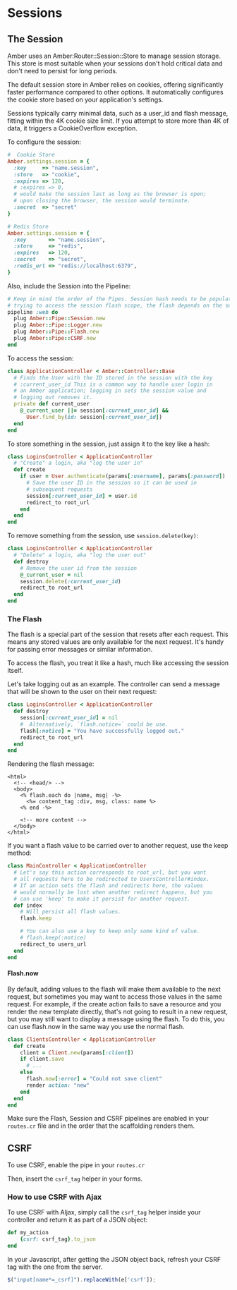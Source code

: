 # Sessions

## The Session

Amber uses an Amber:Router::Session::Store to manage session storage. This store is most suitable when your sessions don't hold critical data and don't need to persist for long periods.

The default session store in Amber relies on cookies, offering significantly faster performance compared to other options. It automatically configures the cookie store based on your application's settings.

Sessions typically carry minimal data, such as a user\_id and flash message, fitting within the 4K cookie size limit. If you attempt to store more than 4K of data, it triggers a CookieOverflow exception.

To configure the session:

```ruby
#  Cookie Store
Amber.settings.session = {
  :key     => "name.session",
  :store   => "cookie",
  :expires => 120, 
  # :expires => 0,
  # would make the session last as long as the browser is open;
  # upon closing the browser, the session would terminate.
  :secret  => "secret"
}

# Redis Store
Amber.settings.session = {
  :key       => "name.session",
  :store     => "redis",
  :expires   => 120,
  :secret    => "secret",
  :redis_url => "redis://localhost:6379",
}
```

Also, include the Session into the Pipeline:

```ruby
# Keep in mind the order of the Pipes. Session hash needs to be populated before 
# trying to access the session flash scope, the flash depends on the session. 
pipeline :web do
  plug Amber::Pipe::Session.new
  plug Amber::Pipe::Logger.new
  plug Amber::Pipe::Flash.new
  plug Amber::Pipe::CSRF.new
end
```

To access the session:

```ruby
class ApplicationController < Amber::Controller::Base
  # Finds the User with the ID stored in the session with the key
  # :current_user_id This is a common way to handle user login in
  # an Amber application; logging in sets the session value and
  # logging out removes it.
  private def current_user
    @_current_user ||= session[:current_user_id] &&
      User.find_by(id: session[:current_user_id])
  end
end
```

To store something in the session, just assign it to the key like a hash:

```ruby
class LoginsController < ApplicationController
  # "Create" a login, aka "log the user in"
  def create
    if user = User.authenticate(params[:username], params[:password])
      # Save the user ID in the session so it can be used in
      # subsequent requests
      session[:current_user_id] = user.id
      redirect_to root_url
    end
  end
end
```

To remove something from the session, use `session.delete(key)`:

```ruby
class LoginsController < ApplicationController
  # "Delete" a login, aka "log the user out"
  def destroy
    # Remove the user id from the session
    @_current_user = nil
    session.delete(:current_user_id)
    redirect_to root_url
  end
end
```

### The Flash

The flash is a special part of the session that resets after each request. This means any stored values are only available for the next request. It's handy for passing error messages or similar information.

To access the flash, you treat it like a hash, much like accessing the session itself.

Let's take logging out as an example. The controller can send a message that will be shown to the user on their next request:

```ruby
class LoginsController < ApplicationController
  def destroy
    session[:current_user_id] = nil
    #  Alternatively, `flash.notice=` could be use.
    flash[:notice] = "You have successfully logged out."
    redirect_to root_url
  end
end
```

Rendering the flash message:

```markup
<html>
  <!-- <head/> -->
  <body>
    <% flash.each do |name, msg| -%>
      <%= content_tag :div, msg, class: name %>
    <% end -%>

    <!-- more content -->
  </body>
</html>
```

If you want a flash value to be carried over to another request, use the keep method:

```ruby
class MainController < ApplicationController
  # Let's say this action corresponds to root_url, but you want
  # all requests here to be redirected to UsersController#index.
  # If an action sets the flash and redirects here, the values
  # would normally be lost when another redirect happens, but you
  # can use 'keep' to make it persist for another request.
  def index
    # Will persist all flash values.
    flash.keep

    # You can also use a key to keep only some kind of value.
    # flash.keep(:notice)
    redirect_to users_url
  end
end
```

#### Flash.now

By default, adding values to the flash will make them available to the next request, but sometimes you may want to access those values in the same request. For example, if the create action fails to save a resource and you render the new template directly, that's not going to result in a new request, but you may still want to display a message using the flash. To do this, you can use flash.now in the same way you use the normal flash.

```ruby
class ClientsController < ApplicationController
  def create
    client = Client.new(params[:client])
    if client.save
      # ...
    else
      flash.now[:error] = "Could not save client"
      render action: "new"
    end
  end
end
```

Make sure the Flash, Session and CSRF pipelines are enabled in your `routes.cr` file and in the order that the scaffolding renders them.

## CSRF

To use CSRF, enable the pipe in your `routes.cr`

Then, insert the `csrf_tag` helper in your forms.

### How to use CSRF with Ajax

To use CSRF with Aljax, simply call the `csrf_tag` helper inside your controller and return it as part of a JSON object:

```ruby
def my_action
    {csrf: csrf_tag}.to_json
end
```

In your Javascript, after getting the JSON object back, refresh your CSRF tag with the one from the server.

```javascript
$("input[name*=_csrf]").replaceWith(e['csrf']);
```
